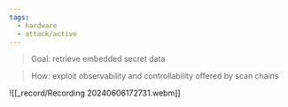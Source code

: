 ```yaml
---
tags:
  - hardware
  - attack/active
---
```


>Goal: retrieve embedded secret data 

> How: exploit observability and controllability offered by scan chains 



![[_record/Recording 20240606172731.webm]]
